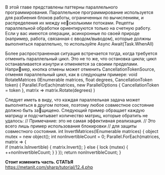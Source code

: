 В этой главе представлены паттерны параллельного программирования. Параллельное программирование используется для разбиения блоков работы, ограниченных по вычислениям, и распределения их между несколькими потоками. Рецепты параллельной обработки ориентируются только на счетную работу. Если у вас имеются операции, асинхронные по своей природе (например, работа, связанная с вводом/выводом), которые должны выполняться параллельно,  то используйте Async Await(Task.WhenAll)

Более распространенная ситуация встречается тогда, когда требуется отменить параллельный цикл. Это не то же, что остановка цикла; цикл останавливается изнутри и отменяется за своими пределами. Например, кнопка отмены может отменить CancellationTokenSource, отменяя параллельный цикл, как в следующем примере: 
void RotateMatrices
(IEnumerable matrices, float degrees, CancellationToken token) 
{ 
Parallel.ForEach(matrices, new ParallelOptions { CancellationToken = token },
matrix => matrix.Rotate(degrees)
)

Следует иметь в виду, что каждая параллельная задача может выполняться в другом потоке, поэтому любое совместное состояние должно быть защищено. Следующий пример обращает каждую матрицу и подсчитывает количество матриц, которые обратить не удалось: // Примечание: это не самая эффективная реализация. 
// Это всего лишь пример использования блокировки 
// для защиты совместного состояния. 
int InvertMatrices(IEnumerable matrices) 
{ 
	object mutex = new object();
	int nonInvertibleCount = 0; 
	Parallel.ForEach(matrices, matrix => 
	{ 	
		if (matrix.IsInvertible) 
			{ 
			matrix.Invert();
            } 
			else 
			{ lock (mutex) 
			{ 
				++nonInvertibleCount; 
			} 
		} 
  });
return nonInvertibleCount;
}

**Стоит изменить часть. СТАТЬЯ**
https://metanit.com/sharp/tutorial/12.4.php